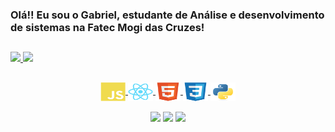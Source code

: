 ### Olá!! Eu sou o Gabriel, estudante de Análise e desenvolvimento de sistemas na Fatec Mogi das Cruzes!

  ##

<div>
  <a href="https://github.com/gabDarko">
  <img height="180em" src="https://github-readme-stats.vercel.app/api?username=gabDarko&show_icons=true&theme=dracula&include_all_commits=true& count_private=true"/>
  <img height="180em" src="https://github-readme-stats.vercel.app/api/top-langs/?username=gabDarko&layout=compact&langs_count=7&theme=dracula">
</div>
  
  ##
  
<div align="center">
  <img align="center" alt="Js" height="30" width="40" src="https://raw.githubusercontent.com/devicons/devicon/master/icons/javascript/javascript-plain.svg">
  <img align="center" alt="React" height="30" width="40" src="https://raw.githubusercontent.com/devicons/devicon/master/icons/react/react-original.svg">
  <img align="center" alt="HTML" height="30" width="40" src="https://raw.githubusercontent.com/devicons/devicon/master/icons/html5/html5-original.svg">
  <img align="center" alt="CSS" height="30" width="40" src="https://raw.githubusercontent.com/devicons/devicon/master/icons/css3/css3-original.svg">
  <img align="center" alt="Python" height="30" width="40" src="https://raw.githubusercontent.com/devicons/devicon/master/icons/python/python-original.svg">
</div></br>
  

  
<div align="center"> 
  <a href="https://www.instagram.com/_.dark00_/" target="_blank"><img src="https://img.shields.io/badge/-Instagram-%23E4405F?style=for-the-badge&logo=instagram&logoColor=white" target="_blank"></a>
  <a href = "mailto:gabriel.beserra.alves@gmail.com"><img src="https://img.shields.io/badge/-Gmail-%23333?style=for-the-badge&logo=gmail&logoColor=white" target="_blank"></a>
  <a href="https://www.linkedin.com/in/gabrield3v/" target="_blank"><img src="https://img.shields.io/badge/-LinkedIn-%230077B5?style=for-the-badge&logo=linkedin&logoColor=white" target="_blank"></a> 
</div>
  
